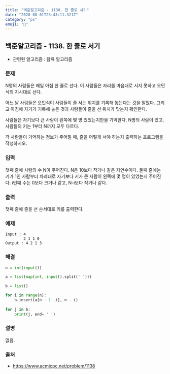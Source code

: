 ```yaml
---
title: "백준알고리즘 - 1138. 한 줄로 서기"
date: "2020-08-01T23:43:11.321Z"
category: "ps"
emoji: "🐬"
---
```


## 백준알고리즘 - 1138. 한 줄로 서기

- 관련된 알고리즘 : 탐욕 알고리즘

### 문제

N명의 사람들은 매일 아침 한 줄로 선다. 이 사람들은 자리를 마음대로 서지 못하고 오민식의 지시대로 선다.

어느 날 사람들은 오민식이 사람들이 줄 서는 위치를 기록해 놓는다는 것을 알았다. 그리고 아침에 자기가 기록해 놓은 것과 사람들이 줄을 선 위치가 맞는지 확인한다.

사람들은 자기보다 큰 사람이 왼쪽에 몇 명 있었는지만을 기억한다. N명의 사람이 있고, 사람들의 키는 1부터 N까지 모두 다르다.

각 사람들이 기억하는 정보가 주어질 때, 줄을 어떻게 서야 하는지 출력하는 프로그램을 작성하시오.

### 입력

첫째 줄에 사람의 수 N이 주어진다. N은 10보다 작거나 같은 자연수이다. 둘째 줄에는 키가 1인 사람부터 차례대로 자기보다 키가 큰 사람이 왼쪽에 몇 명이 있었는지 주어진다. i번째 수는 0보다 크거나 같고, N-i보다 작거나 같다.

### 출력

첫째 줄에 줄을 선 순서대로 키를 출력한다.

### 예제

```
Input : 4
        2 1 1 0
Output : 4 2 1 3
```

### 해결

```python
n = int(input())

a = list(map(int, input().split(' ')))

b = list()

for i in range(n):
    b.insert(a[n - 1 -i], n - i)
    
for j in b:
    print(j, end= ' ')
```

### 설명

없음.

### 출처

- https://www.acmicpc.net/problem/1138
